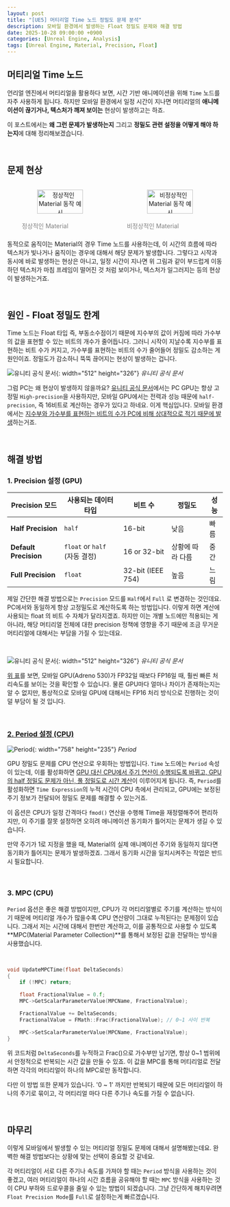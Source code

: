 ```yaml
---
layout: post
title: "[UE5] 머티리얼 Time 노드 정밀도 문제 분석"
description: 모바일 환경에서 발생하는 Float 정밀도 문제와 해결 방법
date: 2025-10-28 09:00:00 +0900
categories: [Unreal Engine, Analysis]
tags: [Unreal Engine, Material, Precision, Float]
---
```

## 머티리얼 Time 노드
언리얼 엔진에서 머티리얼을 활용하다 보면, 시간 기반 애니메이션을 위해 `Time` 노드를 자주 사용하게 됩니다. 하지만 모바일 환경에서 일정 시간이 지나면 머티리얼의 **애니메이션이 끊기거나, 텍스처가 깨져 보이는** 현상이 발생하고는 하죠.

이 포스트에서는 **왜 그런 문제가 발생하는지** 그리고 **정밀도 관련 설정을 어떻게 해야 하는지**에 대해 정리해보겠습니다.

<br>

## 문제 현상

<div style="display: flex; justify-content: center; gap: 10px;">
  <figure style="text-align: center; width: 50%;">
    <img
      src="/assets/img/post/Material-정밀도/Material_Normal.gif"
      alt="정상적인 Material 동작 예시"
      style="width: 80%; border-radius: 8px;"
    >
    <figcaption style="font-size: 14px; color: gray; margin-top: 4px; transform: translateX(-35px);">
      정상적인 Material
    </figcaption>
  </figure>
  <figure style="text-align: center; width: 50%;">
    <img
      src="/assets/img/post/Material-정밀도/Material_Error.gif"
      alt="비정상적인 Material 동작 예시"
      style="width: 80%; border-radius: 8px;"
    >
    <figcaption style="font-size: 14px; color: gray; margin-top: 4px; transform: translateX(-40px);">
      비정상적인 Material
    </figcaption>
  </figure>
</div>


동적으로 움직이는 Material의 경우 Time 노드를 사용하는데, 이 시간의 흐름에 따라 텍스처가 빛나거나 움직이는 경우에 대해서 해당 문제가 발생합니다. 그렇다고 시작과 동시에 바로 발생하는 현상은 아니고, 일정 시간이 지나면 위 그림과 같이 부드럽게 이동하던 텍스처가 마침 프레임이 떨어진 것 처럼 보이거나, 텍스처가 일그러지는 등의 현상이 발생하는거죠. 

<br>

## 원인 - Float 정밀도 한계

Time 노드는 Float 타입 즉, 부동소수점이기 때문에 지수부의 값이 커짐에 따라 가수부의 값을 표현할 수 있는 비트의 개수가 줄어듭니다. 그러니 시작이 지날수록 지수부를 표현하는 비트 수가 커지고, 가수부를 표현하는 비트의 수가 줄어들어 정밀도 감소하는 게 원인이죠. 정밀도가 감소하니 뚝뚝 끊어지는 현상이 발생하는 겁니다.

![유니티 공식 문서](/assets/img/post/Material-정밀도/Unity_Docs.png){: width="512" height="326"}
*유니티 공식 문서*

그럼 PC는 왜 현상이 발생하지 않을까요? [유니티 공식 문서](https://docs.unity3d.com/2021.1/Documentation/Manual/SL-DataTypesAndPrecision.html)에서는 PC GPU는 항상 고정밀 `High-precision`을 사용하지만, 모바일 GPU에서는 전력과 성능 때문에 `half-precision`, 즉 16비트로 계산하는 경우가 있다고 하네요. 이게 핵심입니다. 모바일 환경에서는 <ins>지수부와 가수부를 표현하는 비트의 수가 PC에 비해 상대적으로 적기 때문에 발생</ins>하는거죠.

<br>

## 해결 방법

### 1. Precision 설정 (GPU)

| Precision 모드 | 사용되는 데이터 타입 | 비트 수 | 정밀도 | 성능 |
| --- | --- | --- | --- | --- |
| **Half Precision** | `half` | 16-bit | 낮음 | 빠름 |
| **Default Precision** | `float` or `half` (자동 결정) | 16 or 32-bit | 상황에 따라 다름 | 중간 |
| **Full Precision** | `float` | 32-bit (IEEE 754) | 높음 | 느림 |

제일 간단한 해결 방법으로는 `Precision` 모드를 `Half`에서 `Full` 로 변경하는 것인데요. PC에서와 동일하게 항상 고정밀도로 계산하도록 하는 방법입니다. 이렇게 하면 계산에 사용되는 float 의 비트 수 자체가 달라지겠죠. 
하지만 이는 개별 노드에만 적용되는 게 아니라, 해당 머티리얼 전체에 대한 precision 정책에 영향을 주기 때문에 조금 무거운 머티리얼에 대해서는 부담을 가질 수 있는데요. 

<br>

![유니티 공식 문서](/assets/img/post/Material-정밀도/Spec.png){: width="512" height="326"}
*유니티 공식 문서*

[위 표](https://chipsandcheese.com/p/inside-snapdragon-8-gen-1s-igpu-adreno-gets-big)를 보면, 모바일 GPU(Adreno 530)가 FP32일 때보다 FP16일 때, 훨씬 빠른 처리속도를 보이는 것을 확인할 수 있습니다. 물론 GPU마다 얼마나 차이가 존재하는지는 알 수 없지만,  통상적으로 모바일 GPU에 대해서는 FP16 처리 방식으로 진행하는 것이 덜 부담이 될 것 입니다.

<br>

### [2. Period 설정 (CPU)](https://dev.epicgames.com/documentation/en-us/unreal-engine/materials-for-mobile-platforms?application_version=4.27#troubleshootingmaterialsformobile)
![Period](/assets/img/post/Material-정밀도/Period.png){: width="758" height="235"}
*Period*

GPU 정밀도 문제를 CPU 연산으로 우회하는 방법입니다. `Time` 노드에는 `Period` 속성이 있는데, 이를 활성화하면 <ins>GPU 대신 CPU에서 주기 연산이 수행되도록 바뀌고, GPU의 half 정밀도 문제가 아닌, 풀 정밀도로 시간 계산</ins>이 이루어지게 됩니다. 즉, `Period`를 활성화하면 `Time Expression`의 누적 시간이 CPU 측에서 관리되고, GPU에는 보정된 주기 정보가 전달되어 정밀도 문제를 해결할 수 있는거죠.

이 옵션은 CPU가 일정 간격마다 `fmod()` 연산을 수행해 Time을 재정렬해주어 편리하지만, 이 주기를 잘못 설정하면 오히려 애니메이션 동기화가 틀어지는 문제가 생길 수 있습니다. 

만약 주기가 1로 지정을 했을 때, Material의 실제 애니메이션 주기와 동일하지 않다면 동기화가 틀어지는 문제가 발생하겠죠. 그래서 동기화 시간을 일치시켜주는 작업은 반드시 필요합니다.

<br>

### 3. MPC (CPU)
`Period` 옵션은 좋은 해결 방법이지만, CPU가 각 머티리얼별로 주기를 계산하는 방식이기 때문에 머티리얼 개수가 많을수록 CPU 연산량이 그대로 누적된다는 문제점이 있습니다. 그래서 저는 시간에 대해서 한번만 계산하고, 이를 공통적으로 사용할 수 있도록 **MPC(Material Parameter Collection)**를 통해서 보정된 값을 전달하는 방식을 사용했습니다.

<br>

```cpp
void UpdateMPCTime(float DeltaSeconds)
{
	if (!MPC) return;

	float FractionalValue = 0.f;
	MPC->GetScalarParameterValue(MPCName, FractionalValue);

	FractionalValue += DeltaSeconds;
	FractionalValue = FMath::Frac(FractionalValue); // 0~1 사이 반복

	MPC->SetScalarParameterValue(MPCName, FractionalValue);
}
```

위 코드처럼 `DeltaSeconds`를 누적하고 Frac()으로 가수부만 남기면, 항상 0~1 범위에서 안정적으로 반복되는 시간 값을 만들 수 있죠. 이 값을 MPC를 통해 머티리얼로 전달하면 각각의 머티리얼이 하나의 MPC로만 동작합니다.

다만 이 방법 또한 문제가 있습니다. '0 ~ 1' 까지만 반복되기 때문에 모든 머티리얼이 하나의 주기로 묶이고, 각 머티리얼 마다 다른 주기나 속도를 가질 수 없습니다.

<br>

## 마무리
이렇게 모바일에서 발생할 수 있는 머티리얼 정밀도 문제에 대해서 설명해봤는데요. 완벽한 해결 방법보다는 상황에 맞는 선택이 중요할 것 같네요.

각 머티리얼이 서로 다른 주기나 속도를 가져야 할 때는 `Period` 방식을 사용하는 것이 좋겠고, 여러 머티리얼이 하나의 시간 흐름을 공유해야 할 때는 `MPC` 방식을 사용하는 것이 CPU 부하와 드로우콜을 줄일 수 있는 방법이 되겠습니다. 그냥 간단하게 해치우려면 `Float Precision Mode`를 `Full`로 설정하는게 빠르겠습니다.